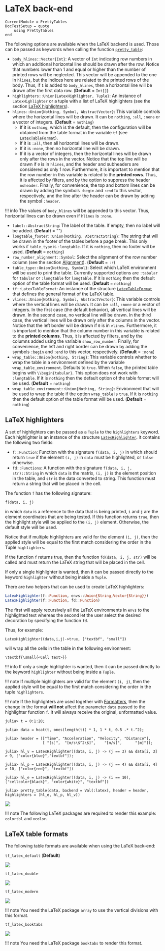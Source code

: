 LaTeX back-end
==============

```@meta
CurrentModule = PrettyTables
DocTestSetup = quote
    using PrettyTables
end
```

The following options are available when the LaTeX backend is used. Those can be
passed as keywords when calling the function [`pretty_table`](@ref):

- `body_hlines::Vector{Int}`: A vector of `Int` indicating row numbers in which
    an additional horizontal line should be drawn after the row. Notice that
    numbers lower than 1 and equal or higher than the number of printed rows
    will be neglected. This vector will be appended to the one in `hlines`, but
    the indices here are related to the printed rows of the body. Thus, if `1`
    is added to `body_hlines`, then a horizontal line will be drawn after the
    first data row. (**Default** = `Int[]`)
- `highlighters::Union{LatexHighlighter, Tuple}`: An instance of
    `LatexHighlighter` or a tuple with a list of LaTeX highlighters (see the
    section [LaTeX highlighters](@ref)).
- `hlines::Union{Nothing, Symbol, AbstractVector}`: This variable controls where
    the horizontal lines will be drawn. It can be `nothing`, `:all`, `:none` or
    a vector of integers. (**Default** = `nothing`)
    - If it is `nothing`, which is the default, then the configuration will be
        obtained from the table format in the variable `tf` (see
        [`LatexTableFormat`](@ref)).
    - If it is `:all`, then all horizontal lines will be drawn.
    - If it is `:none`, then no horizontal line will be drawn.
    - If it is a vector of integers, then the horizontal lines will be drawn
        only after the rows in the vector. Notice that the top line will be
        drawn if `0` is in `hlines`, and the header and subheaders are
        considered as only 1 row. Furthermore, it is important to mention that
        the row number in this variable is related to the **printed rows**.
        Thus, it is affected by filters, and by the option to suppress the
        header `noheader`. Finally, for convenience, the top and bottom lines
        can be drawn by adding the symbols `:begin` and `:end` to this vector,
        respectively, and the line after the header can be drawn by adding the
        symbol `:header`.

!!! info
    The values of `body_hlines` will be appended to this vector. Thus,
    horizontal lines can be drawn even if `hlines` is `:none`.

- `label::AbstractString`: The label of the table. If empty, then no label will
    be added. (**Default** = "")
- `longtable_footer::Union{Nothing, AbstractString}`: The string that will be
    drawn in the footer of the tables before a page break. This only works if
    `table_type` is `:longtable`. If it is `nothing`, then no footer will be
    used. (**Default** = `nothing`)
- `row_number_alignment::Symbol`: Select the alignment of the row number column
    (see the section [Alignment](@ref)). (**Default** = `:r`)
- `table_type::Union{Nothing, Symbol}`: Select which LaTeX environment will be
    used to print the table. Currently supported options are `:tabular` for
    `tabular` or `:longtable` for `longtable`. If it is `nothing` then the
    default option of the table format will be used. (**Default** = `nothing`)
- `tf::LatexTableFormat`: An instance of the structure
    [`LatexTableFormat`](@ref) that defines the general format of the LaTeX table.
- `vlines::Union{Nothing, Symbol, AbstractVector}`: This variable controls where
    the vertical lines will be drawn. It can be `:all`, `:none` or a vector of
    integers. In the first case (the default behavior), all vertical lines will
    be drawn. In the second case, no vertical line will be drawn. In the third
    case, the vertical lines will be drawn only after the columns in the vector.
    Notice that the left border will be drawn if `0` is in `vlines`.
    Furthermore, it is important to mention that the column number in this
    variable is related to the **printed columns**. Thus, it is affected by
    filters, and by the columns added using the variable `show_row_number`.
    Finally, for convenience, the left and right border can be drawn by adding
    the symbols `:begin` and `:end` to this vector, respectively.
    (**Default** = `:none`)
- `wrap_table::Union{Nothing, String}`: This variable controls whether to wrap
    the table in a environment defined by the variable `wrap_table_environment`.
    Defaults to `true`. When `false`, the printed table begins with
    `\\begin{tabular}`. This option does not work with `:longtable`. If it is
    `nothing` then the default option of the table format will be used.
    (**Default** = `nothing`)
- `wrap_table_environment::Union{Nothing, String}`: Environment that will be
    used to wrap the table if the option `wrap_table` is `true`. If it is
    `nothing` then the default option of the table format will be used.
    (**Default** = `nothing`)

## LaTeX highlighters

A set of highlighters can be passed as a `Tuple` to the `highlighters` keyword.
Each highlighter is an instance of the structure [`LatexHighlighter`](@ref). It
contains the following two fields:

- `f::Function`: Function with the signature `f(data, i, j)` in which should
    return `true` if the element `(i, j)` in `data` must be highlighted, or
    `false` otherwise.
- `fd::Functions`: A function with the signature `f(data, i, j, str)::String` in
    which `data` is the matrix, `(i, j)` is the element position in the table,
    and `str` is the data converted to string. This function must return a
    string that will be placed in the cell.

The function `f` has the following signature:

    f(data, i, j)

in which `data` is a reference to the data that is being printed, `i` and `j`
are the element coordinates that are being tested. If this function returns
`true`, then the highlight style will be applied to the `(i, j)` element.
Otherwise, the default style will be used.

Notice that if multiple highlighters are valid for the element `(i, j)`, then
the applied style will be equal to the first match considering the order in the
Tuple `highlighters`.

If the function `f` returns true, then the function `fd(data, i, j, str)` will
be called and must return the LaTeX string that will be placed in the cell.

If only a single highlighter is wanted, then it can be passed directly to the
keyword `highlighter` without being inside a `Tuple`.

There are two helpers that can be used to create LaTeX highlighters:

```julia
LatexHighlighter(f::Function, envs::Union{String,Vector{String}})
LatexHighlighter(f::Function, fd::Function)
```

The first will apply recursively all the LaTeX environments in `envs` to the
highlighted text whereas the second let the user select the desired decoration
by specifying the function `fd`.

Thus, for example:

    LatexHighlighter((data,i,j)->true, ["textbf", "small"])

will wrap all the cells in the table in the following environment:

    \textbf{\small{<Cell text>}}

!!! info
    If only a single highlighter is wanted, then it can be passed directly to
    the keyword `highlighter` without being inside a `Tuple`.

!!! note
    If multiple highlighters are valid for the element `(i, j)`, then the
    applied style will be equal to the first match considering the order in the
    tuple `highlighters`.

!!! note
    If the highlighters are used together with [Formatters](@ref), then the
    change in the format **will not** affect the parameter `data` passed to the
    highlighter function `f`. It will always receive the original, unformatted
    value.

```julia-repl
julia> t = 0:1:20;

julia> data = hcat(t, ones(length(t)) * 1, 1 * t, 0.5 .* t.^2);

julia> header = (["Time", "Acceleration", "Velocity", "Distance"],
                 [ "[s]",  "[m/s\$^2\$]",    "[m/s]",      "[m]"]);

julia> hl_v = LatexHighlighter((data, i, j) -> (j == 3) && data[i, 3] > 9, ["color{blue}","textbf"]);

julia> hl_p = LatexHighlighter((data, i, j) -> (j == 4) && data[i, 4] > 10, ["color{red}", "textbf"])

julia> hl_e = LatexHighlighter((data, i, j) -> (i == 10), ["cellcolor{black}", "color{white}", "textbf"])

julia> pretty_table(data, backend = Val(:latex), header = header, highlighters = (hl_e, hl_p, hl_v))
```

![](./latex_backend/latex_highlighter.png)

!!! note
    The following LaTeX packages are required to render this example:
    `colortbl` and `xcolor`.

## LaTeX table formats

The following table formats are available when using the LaTeX back-end:

`tf_latex_default` (**Default**)

![](./latex_backend/format_default.png)

`tf_latex_double`

![](./latex_backend/format_double.png)

`tf_latex_modern`

![](./latex_backend/format_modern.png)

!!! note
    You need the LaTeX package `array` to use the vertical divisions with this
    format.

`tf_latex_booktabs`

![](./latex_backend/format_booktabs.png)

!!! note
    You need the LaTeX package `booktabs` to render this format.

